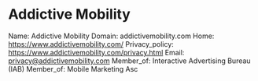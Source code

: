 
# Addictive Mobility

Name: Addictive Mobility
Domain: addictivemobility.com
Home: https://www.addictivemobility.com/
Privacy_policy: https://www.addictivemobility.com/privacy.html
Email: privacy@addictivemobility.com
Member_of: Interactive Advertising Bureau (IAB)
Member_of: Mobile Marketing Asc
